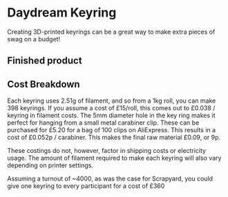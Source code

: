 # Daydream Keyring

Creating 3D-printed keyrings can be a great way to make extra pieces of swag on a budget!

## Finished product

## Cost Breakdown

Each keyring uses 2.51g of filament, and so from a 1kg roll, you can make 398 keyrings. 
If you assume a cost of £15/roll, this comes out to £0.038 / keyring in filament costs. 
The 5mm diameter hole in the key ring makes it perfect for hanging from a small metal carabiner clip. 
These can be purchased for £5.20 for a bag of 100 clips on AliExpress. This results in a cost of £0.052p / carabiner. 
This makes the final raw material £0.09, or 9p.

These costings do not, however, factor in shipping costs or electricity usage. The amount of filament required to make each keyring will also vary depending on printer settings. 

Assuming a turnout of ~4000, as was the case for Scrapyard, you could give one keyring to every participant for a cost of £360
